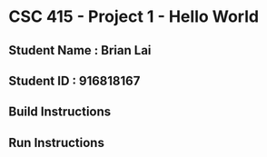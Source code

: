 # CSC 415 - Project 1 - Hello World

## Student Name : Brian Lai

## Student ID   : 916818167

## Build Instructions

## Run Instructions
